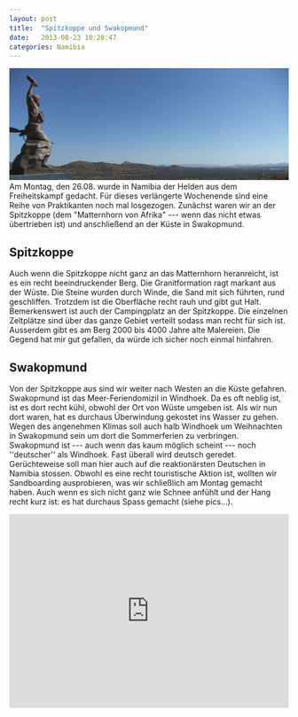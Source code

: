 ```yaml
---
layout: post
title:  "Spitzkoppe und Swakopmund"
date:   2013-08-23 10:28:47
categories: Namibia
---
```


![Heldengedenken in Windhoek](/pics/impressions_wdh/warrior.JPG)
Am Montag, den 26.08. wurde in Namibia der Helden aus dem Freiheitskampf gedacht. Für dieses verlängerte Wochenende sind eine Reihe von Praktikanten noch mal losgezogen. Zunächst waren wir an der Spitzkoppe (dem "Matternhorn von Afrika" --- wenn das nicht etwas übertrieben ist) und anschließend an der Küste in Swakopmund.

## Spitzkoppe

Auch wenn die Spitzkoppe nicht ganz an das Matternhorn heranreicht, ist es ein recht beeindruckender Berg. Die Granitformation ragt markant aus der Wüste. Die Steine wurden durch Winde, die Sand mit sich führten, rund geschliffen. Trotzdem ist die Oberfläche recht rauh und gibt gut Halt. Bemerkenswert ist auch der Campingplatz an der Spitzkoppe. Die einzelnen Zeltplätze sind über das ganze Gebiet verteilt sodass man recht für sich ist. Ausserdem gibt es am Berg 2000 bis 4000 Jahre alte Malereien.
Die Gegend hat mir gut gefallen, da würde ich sicher noch einmal hinfahren.

## Swakopmund

Von der Spitzkoppe aus sind wir weiter nach Westen an die Küste gefahren. Swakopmund ist das Meer-Feriendomizil in Windhoek. Da es oft neblig ist, ist es dort recht kühl, obwohl der Ort von Wüste umgeben ist. Als wir nun dort waren, hat es durchaus Überwindung gekostet ins Wasser zu gehen. 
Wegen des angenehmen Klimas soll auch halb Windhoek um Weihnachten in Swakopmund sein um dort die Sommerferien zu verbringen. Swakopmund ist --- auch wenn das kaum möglich scheint --- noch ''deutscher'' als Windhoek. Fast überall wird deutsch geredet. Gerüchteweise soll man hier auch auf die reaktionärsten Deutschen in Namibia stossen.
Obwohl es eine recht touristische Aktion ist, wollten wir Sandboarding ausprobieren, was wir schließlich am Montag gemacht haben. Auch wenn es sich nicht ganz wie Schnee anfühlt und der Hang recht kurz ist: es hat durchaus Spass gemacht (siehe pics...).

<iframe width="100%" height="350" frameborder="0" scrolling="no" marginheight="0" marginwidth="0" src="https://maps.google.com.na/maps?f=d&amp;source=s_d&amp;saddr=Windhoek&amp;daddr=Spitzkoppe,+Erongo+to:Swakopmund+to:Windhoek&amp;geocode=FUjHp_4dcagEASntAQyzXBsLHDE7XUTMQEm45A%3BFS77sv4dN9jnACnHo91ubQaKGzHboKdFOZS82Q%3BFUsFpv4dYK3dACmP10QL71h2HDFMPDjDOwSe3g%3BFUjHp_4dcagEASntAQyzXBsLHDE7XUTMQEm45A&amp;aq=0&amp;oq=Swakopmund&amp;sll=-22.981043,16.131457&amp;sspn=3.681184,5.817261&amp;hl=en&amp;mra=pr&amp;ie=UTF8&amp;t=m&amp;ll=-22.981043,16.131457&amp;spn=3.681184,5.817261&amp;output=embed"></iframe><br />
